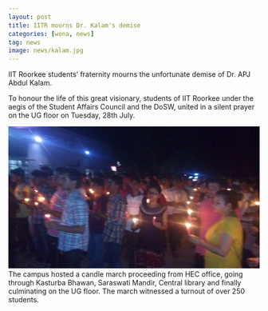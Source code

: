 ```yaml
---
layout: post
title: IITR mourns Dr. Kalam's demise
categories: [wona, news]
tag: news
image: news/kalam.jpg
---
```

IIT Roorkee students’ fraternity mourns the unfortunate demise of Dr. APJ Abdul Kalam.

To honour the life of this great visionary, students of IIT Roorkee under the aegis of the Student Affairs Council and the DoSW, united in a silent prayer on the UG floor on Tuesday, 28th July.

![Candle march by students](/images/posts/news/kalam-candle-march.jpg) The campus hosted a candle march proceeding from HEC office, going through Kasturba Bhawan, Saraswati Mandir, Central library and finally culminating on the UG floor. The march witnessed a turnout of over 250 students.
